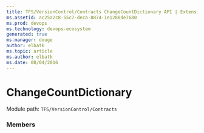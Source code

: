 ```yaml
---
title: TFS/VersionControl/Contracts ChangeCountDictionary API | Extensions for Visual Studio Team Services
ms.assetid: ac25a2c8-55c7-deca-8874-1e1288de7680
ms.prod: devops
ms.technology: devops-ecosystem
generated: true
ms.manager: douge
author: elbatk
ms.topic: article
ms.author: elbatk
ms.date: 08/04/2016
---
```


# ChangeCountDictionary

Module path: `TFS/VersionControl/Contracts`


### Members

